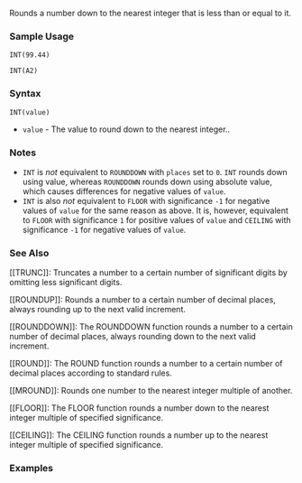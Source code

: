 Rounds a number down to the nearest integer that is less than or equal to it.

### Sample Usage

`INT(99.44)`

`INT(A2)`

### Syntax

`INT(value)`

* `value` - The value to round down to the nearest integer..

### Notes

* `INT` is *not* equivalent to `ROUNDDOWN` with `places` set to `0`. `INT` rounds down using value, whereas `ROUNDDOWN` rounds down using absolute value, which causes differences for negative values of `value`.
* `INT` is also *not* equivalent to `FLOOR` with significance `-1` for negative values of `value` for the same reason as above. It is, however, equivalent to `FLOOR` with significance `1` for positive values of `value` and `CEILING` with significance `-1` for negative values of `value`.

### See Also

[[TRUNC]]: Truncates a number to a certain number of significant digits by omitting less significant digits.

[[ROUNDUP]]: Rounds a number to a certain number of decimal places, always rounding up to the next valid increment.

[[ROUNDDOWN]]: The ROUNDDOWN function rounds a number to a certain number of decimal places, always rounding down to the next valid increment.

[[ROUND]]: The ROUND function rounds a number to a certain number of decimal places according to standard rules.

[[MROUND]]: Rounds one number to the nearest integer multiple of another.

[[FLOOR]]: The FLOOR function rounds a number down to the nearest integer multiple of specified significance.

[[CEILING]]: The CEILING function rounds a number up to the nearest integer multiple of specified significance.

### Examples